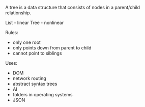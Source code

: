 A tree is a data structure that consists of nodes in a parent/child relationship.

List - linear
Tree - nonlinear

Rules: 
- only one root
- only points down from parent to child
- cannot point to siblings

Uses:
- DOM
- network routing
- abstract syntax trees
- AI
- folders in operating systems
- JSON